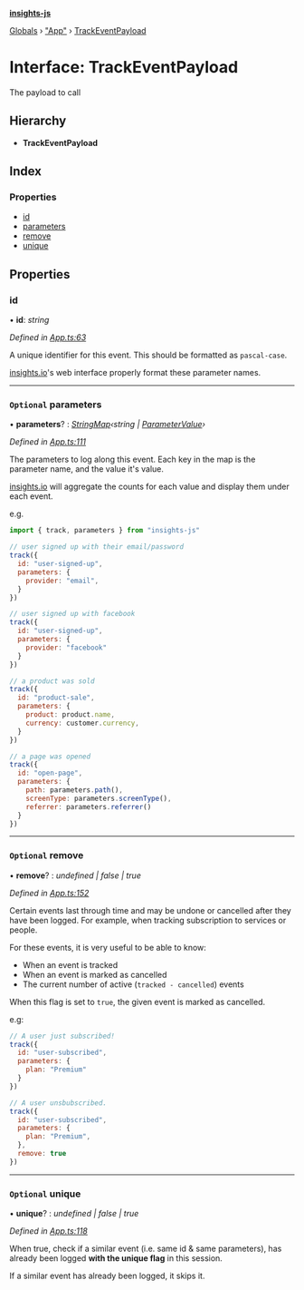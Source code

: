 **[insights-js](../README.md)**

[Globals](../globals.md) › [&quot;App&quot;](../modules/_app_.md) › [TrackEventPayload](_app_.trackeventpayload.md)

# Interface: TrackEventPayload

The payload to call

## Hierarchy

* **TrackEventPayload**

## Index

### Properties

* [id](_app_.trackeventpayload.md#id)
* [parameters](_app_.trackeventpayload.md#optional-parameters)
* [remove](_app_.trackeventpayload.md#optional-remove)
* [unique](_app_.trackeventpayload.md#optional-unique)

## Properties

###  id

• **id**: *string*

*Defined in [App.ts:63](https://github.com/getinsights/insights-js/blob/f3c18cb/src/App.ts#L63)*

A unique identifier for this event.
This should be formatted as `pascal-case`.

[insights.io](https://insights.io)'s web interface properly format these parameter names.

___

### `Optional` parameters

• **parameters**? : *[StringMap](_app_.stringmap.md)‹string | [ParameterValue](_app_.parametervalue.md)›*

*Defined in [App.ts:111](https://github.com/getinsights/insights-js/blob/f3c18cb/src/App.ts#L111)*

The parameters to log along this event.
Each key in the map is the parameter name, and the value it's value.

[insights.io](https://insights.io) will aggregate the counts for each value and display them under each event.

e.g.
```js
import { track, parameters } from "insights-js"

// user signed up with their email/password
track({
  id: "user-signed-up",
  parameters: {
    provider: "email",
  }
})

// user signed up with facebook
track({
  id: "user-signed-up",
  parameters: {
    provider: "facebook"
  }
})

// a product was sold
track({
  id: "product-sale",
  parameters: {
    product: product.name,
    currency: customer.currency,
  }
})

// a page was opened
track({
  id: "open-page",
  parameters: {
    path: parameters.path(),
    screenType: parameters.screenType(),
    referrer: parameters.referrer()
  }
})
```

___

### `Optional` remove

• **remove**? : *undefined | false | true*

*Defined in [App.ts:152](https://github.com/getinsights/insights-js/blob/f3c18cb/src/App.ts#L152)*

Certain events last through time and may be undone or cancelled after they have been logged.
For example, when tracking subscription to services or people.

For these events, it is very useful to be able to know:

- When an event is tracked
- When an event is marked as cancelled
- The current number of active (`tracked - cancelled`) events

When this flag is set to `true`, the given event is marked as cancelled.

e.g:
```js
// A user just subscribed!
track({
  id: "user-subscribed",
  parameters: {
    plan: "Premium"
  }
})

// A user unsbubscribed.
track({
  id: "user-subscribed",
  parameters: {
    plan: "Premium",
  },
  remove: true
})
```

___

### `Optional` unique

• **unique**? : *undefined | false | true*

*Defined in [App.ts:118](https://github.com/getinsights/insights-js/blob/f3c18cb/src/App.ts#L118)*

When true, check if a similar event (i.e. same id & same parameters),
has already been logged **with the unique flag** in this session.

If a similar event has already been logged, it skips it.